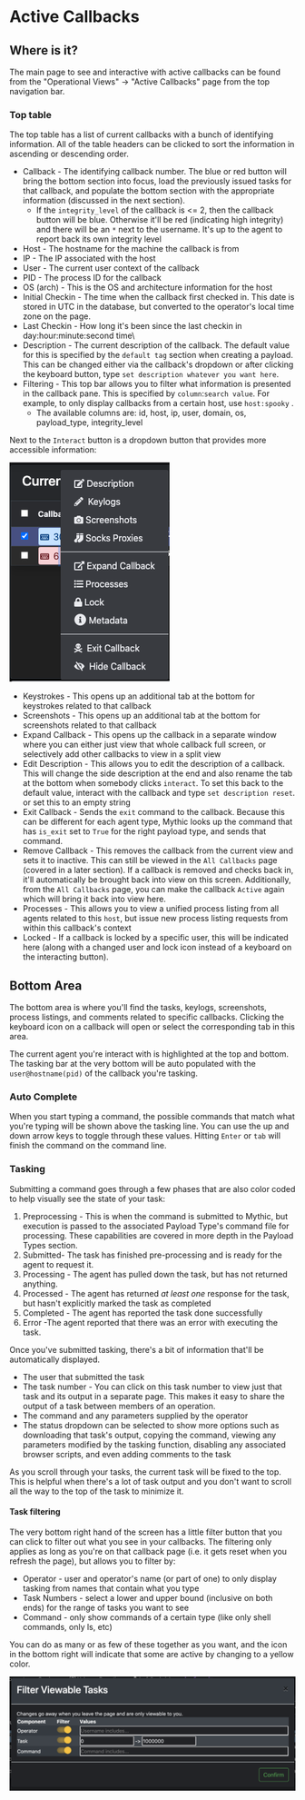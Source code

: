 # Active Callbacks

## Where is it?

The main page to see and interactive with active callbacks can be found from the "Operational Views" -> "Active Callbacks" page from the top navigation bar.

### Top table

The top table has a list of current callbacks with a bunch of identifying information. All of the table headers can be clicked to sort the information in ascending or descending order.

* Callback - The identifying callback number. The blue or red button will bring the bottom section into focus, load the previously issued tasks for that callback, and populate the bottom section with the appropriate information (discussed in the next section).
  * If the `integrity_level` of the callback is <= 2, then the callback button will be blue. Otherwise it'll be red (indicating high integrity) and there will be an `*` next to the username. It's up to the agent to report back its own integrity level
* Host - The hostname for the machine the callback is from
* IP - The IP associated with the host
* User - The current user context of the callback
* PID - The process ID for the callback
* OS (arch) - This is the OS and architecture information for the host
* Initial Checkin - The time when the callback first checked in. This date is stored in UTC in the database, but converted to the operator's local time zone on the page.
* Last Checkin - How long it's been since the last checkin in day:hour:minute:second time\\
* Description - The current description of the callback. The default value for this is specified by the `default tag` section when creating a payload. This can be changed either via the callback's dropdown or after clicking the keyboard button, type `set description whatever you want here`.
* Filtering - This top bar allows you to filter what information is presented in the callback pane. This is specified by `column`:`search value`. For example, to only display callbacks from a certain host, use `host:spooky` .
  * The available columns are: id, host, ip, user, domain, os, payload\_type, integrity\_level

Next to the `Interact` button is a dropdown button that provides more accessible information:

![](<../.gitbook/assets/Screen Shot 2020-07-13 at 10.41.43 AM.png>)

* Keystrokes - This opens up an additional tab at the bottom for keystrokes related to that callback
* Screenshots - This opens up an additional tab at the bottom for screenshots related to that callback
* Expand Callback - This opens up the callback in a separate window where you can either just view that whole callback full screen, or selectively add other callbacks to view in a split view
* Edit Description - This allows you to edit the description of a callback. This will change the side description at the end and also rename the tab at the bottom when somebody clicks `interact`. To set this back to the default value, interact with the callback and type `set description reset`. or set this to an empty string
* Exit Callback - Sends the `exit` command to the callback. Because this can be different for each agent type, Mythic looks up the command that has `is_exit` set to `True` for the right payload type, and sends that command.
* Remove Callback - This removes the callback from the current view and sets it to inactive. This can still be viewed in the `All Callbacks` page (covered in a later section). If a callback is removed and checks back in, it'll automatically be brought back into view on this screen. Additionally, from the `All Callbacks` page, you can make the callback `Active` again which will bring it back into view here.
* Processes - This allows you to view a unified process listing from all agents related to this `host`, but issue new process listing requests from within this callback's context
* Locked - If a callback is locked by a specific user, this will be indicated here (along with a changed user and lock icon instead of a keyboard on the interacting button).&#x20;

## Bottom Area

The bottom area is where you'll find the tasks, keylogs, screenshots, process listings, and comments related to specific callbacks. Clicking the keyboard icon on a callback will open or select the corresponding tab in this area.

The current agent you're interact with is highlighted at the top and bottom. The tasking bar at the very bottom will be auto populated with the `user@hostname(pid)` of the callback you're tasking.

### Auto Complete

When you start typing a command, the possible commands that match what you're typing will be shown above the tasking line. You can use the up and down arrow keys to toggle through these values. Hitting `Enter` or `tab` will finish the command on the command line.

### Tasking&#x20;

Submitting a command goes through a few phases that are also color coded to help visually see the state of your task:

1. Preprocessing - This is when the command is submitted to Mythic, but execution is passed to the associated Payload Type's command file for processing. These capabilities are covered in more depth in the Payload Types section.
2. Submitted- The task has finished pre-processing and is ready for the agent to request it.
3. Processing - The agent has pulled down the task, but has not returned anything.
4. Processed - The agent has returned _at least one_ response for the task, but hasn't explicitly marked the task as completed
5. Completed - The agent has reported the task done successfully
6. Error -The agent reported that there was an error with executing the task.

Once you've submitted tasking, there's a bit of information that'll be automatically displayed.&#x20;

* The user that submitted the task
* The task number - You can click on this task number to view just that task and its output in a separate page. This makes it easy to share the output of a task between members of an operation.
* The command and any parameters supplied by the operator
* The status dropdown can be selected to show more options such as downloading that task's output, copying the command, viewing any parameters modified by the tasking function, disabling any associated browser scripts, and even adding comments to the task

As you scroll through your tasks, the current task will be fixed to the top. This is helpful when there's a lot of task output and you don't want to scroll all the way to the top of the task to minimize it.

#### Task filtering

The very bottom right hand of the screen has a little filter button that you can click to filter out what you see in your callbacks. The filtering only applies as long as you're on that callback page (i.e. it gets reset when you refresh the page), but allows you to filter by:

* Operator - user and operator's name (or part of one) to only display tasking from names that contain what you type
* Task Numbers - select a lower and upper bound (inclusive on both ends) for the range of tasks you want to see
* Command - only show commands of a certain type (like only shell commands, only ls, etc)

You can do as many or as few of these together as you want, and the icon in the bottom right will indicate that some are active by changing to a yellow color.

![Filtering tasks](<../.gitbook/assets/Screen Shot 2020-02-17 at 9.33.39 PM.png>)
